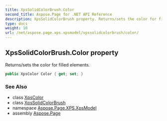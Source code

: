```yaml
---
title: XpsSolidColorBrush.Color
second_title: Aspose.Page for .NET API Reference
description: XpsSolidColorBrush property. Returns/sets the color for filled elements
type: docs
weight: 10
url: /net/aspose.page.xps.xpsmodel/xpssolidcolorbrush/color/
---
```

## XpsSolidColorBrush.Color property

Returns/sets the color for filled elements.

```csharp
public XpsColor Color { get; set; }
```

### See Also

* class [XpsColor](../../xpscolor/)
* class [XpsSolidColorBrush](../)
* namespace [Aspose.Page.XPS.XpsModel](../../xpssolidcolorbrush/)
* assembly [Aspose.Page](../../../)


